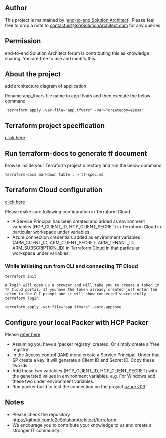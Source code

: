 
## Author
This project is maintained by '[end-to-end Solution Architect](https://e2esolutionarchitect.com/)'. Please feel free to drop a note to contactus@e2eSolutionArchitect.com for any queries

## Permission
end-to-end Solution Architect forum is contributing this as knowledge sharing. You are free to use and modify this.

## About the project

add architecture diagram of application

Rename app_tfvars file name to app.tfvars and then execute  the below command
```
 terraform apply -var-file="app.tfvars" -var="createdby=e2esa"
```

## Terraform project specification 
[click here](tf-spec.md)

## Run terraform-docs to generate tf document
browse inside your Terraform project directory and run the below command 

```
terraform-docs markdown table . > tf-spec.md
```

## Terraform Cloud configuration
[click here](https://github.com/e2eSolutionArchitect/terraform/blob/main/terraform-cloud.md)

Please make sure following configuration in Terraform Cloud
- A Service  Principal has been created and added as environment variables (HCP_CLIENT_ID, HCP_CLIENT_SECRET) in Terraform Cloud in particular workspace under variables.
- Azure connection credentials added  as environment variables (ARM_CLIENT_ID, ARM_CLIENT_SECRET, ARM_TENANT_ID, ARM_SUBSCRIPTION_ID) in Terraform Cloud in that particular workspace under variables.

### While initiating run from CLI and connecting TF Cloud
```
terraform init

# login will open up a browser and will take you to create a token in TF Cloud portal. If youhave the token already created just enter the token in the CLI prompt and it will show connected successfully.
terraform login  

terraform apply -var-file="app.tfvars" -auto-approve
```



## Configure your local Packer with HCP Packer 
Please [refer here](https://developer.hashicorp.com/packer/tutorials/hcp-get-started/hcp-push-image-metadata)
- Assuming you have a 'packer registry' created. Or simply create a 'free registry'
- In the Access control (IAM) menu create a Service Principal. Under that SP create a key. it will generate a Client ID and Secret ID. Copy these two ids. 
- Add these two variables (HCP_CLIENT_ID, HCP_CLIENT_SECRET) with the generated values in environment variables. e,g. For Windows add these two under environment variables. 
- Run packer build to test the connection on the project [azure v03](https://github.com/e2eSolutionArchitect/hashicorp-packer/tree/main/golden-images/azure/az-pkr-v03)

## Notes
- Please check the repository https://github.com/e2eSolutionArchitect/terraform
- We encourage you to contribute your knowledge to us and create a stronger IT community.

